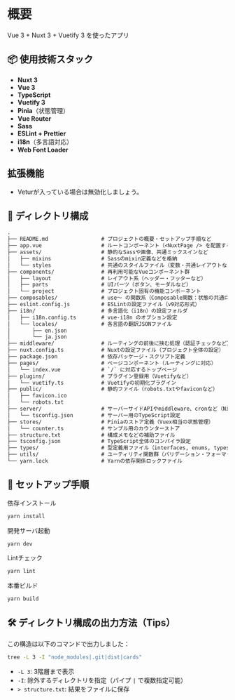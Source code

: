 # 概要

Vue 3 + Nuxt 3 + Vuetify 3 を使ったアプリ

## 📦 使用技術スタック

- **Nuxt 3**
- **Vue 3**
- **TypeScript**
- **Vuetify 3**
- **Pinia**（状態管理）
- **Vue Router**
- **Sass**
- **ESLint + Prettier**
- **i18n**（多言語対応）
- **Web Font Loader**

## 拡張機能

- Veturが入っている場合は無効化しましょう。

## 📁 ディレクトリ構成

```txt
.
├── README.md                 # プロジェクトの概要・セットアップ手順など
├── app.vue                   # ルートコンポーネント（<NuxtPage /> を配置する入口）
├── assets/                   # 静的なSassや画像、共通ミックスインなど
│   ├── mixins                # Sassのmixin定義などを格納
│   └── styles                # 共通のスタイルファイル（変数・共通レイアウトなど）
├── components/               # 再利用可能なVueコンポーネント群
│   ├── layout                # レイアウト系（ヘッダー・フッターなど）
│   ├── parts                 # UIパーツ（ボタン、モーダルなど）
│   └── project               # プロジェクト固有の機能コンポーネント
├── composables/              # use～ の関数系（Composable関数：状態の共通ロジック）
├── eslint.config.js          # ESLintの設定ファイル（v9対応形式）
├── i18n/                     # 多言語化（i18n）の設定フォルダ
│   ├── i18n.config.ts        # vue-i18n のオプション設定
│   └── locales/              # 各言語の翻訳JSONファイル
│       ├── en.json
│       └── ja.json
├── middleware/               # ルーティングの前後に挟む処理（認証チェックなど）
├── nuxt.config.ts            # Nuxtの設定ファイル（プロジェクト全体の設定）
├── package.json              # 依存パッケージ・スクリプト定義
├── pages/                    # ページコンポーネント（ルーティングに対応）
│   └── index.vue             # `/` に対応するトップページ
├── plugins/                  # プラグイン登録用（Vuetifyなど）
│   └── vuetify.ts            # Vuetifyの初期化プラグイン
├── public/                   # 静的ファイル（robots.txtやfaviconなど）
│   ├── favicon.ico
│   └── robots.txt
├── server/                   # サーバーサイドAPIやmiddleware、cronなど（Nitroで使う）
│   └── tsconfig.json         # サーバー用のTypeScript設定
├── stores/                   # Piniaのストア定義（Vuex相当の状態管理）
│   └── counter.ts            # サンプル用のカウンターストア
├── structure.txt             # 構成メモなどの補助ファイル
├── tsconfig.json             # TypeScript全体のコンパイラ設定
├── types/                    # 型定義用ファイル（interfaces, enums, types など）
├── utils/                    # ユーティリティ関数群（バリデーション・フォーマットなど）
└── yarn.lock                 # Yarnの依存関係ロックファイル
```

## 🚀 セットアップ手順

依存インストール

```bash
yarn install
```

開発サーバ起動

```bash
yarn dev
```

Lintチェック

```bash
yarn lint
```

本番ビルド

```bash
yarn build
```

## 🛠️ ディレクトリ構成の出力方法（Tips）

この構造は以下のコマンドで出力しました：

```bash
tree -L 3 -I "node_modules|.git|dist|cards"
```

- `-L 3`: 3階層まで表示
- `-I`: 除外するディレクトリを指定（パイプ `|` で複数指定可能）
- `> structure.txt`: 結果をファイルに保存
